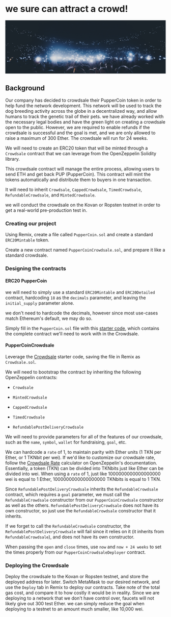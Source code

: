 # we sure can attract a crowd!

![crowd](Images/crowd.png)

## Background

Our company has decided to crowdsale their PupperCoin token in order to help fund the network development.
This network will be used to track the dog breeding activity across the globe in a decentralized way, and allow humans to track the genetic trail of their pets. we have already worked with the necessary legal bodies and have the green light on creating a crowdsale open to the public. However, we are required to enable refunds if the crowdsale is successful and the goal is met, and we are only allowed to raise a maximum of 300 Ether. The crowdsale will run for 24 weeks.

We will need to create an ERC20 token that will be minted through a `Crowdsale` contract that we can leverage from the OpenZeppelin Solidity library.

This crowdsale contract will manage the entire process, allowing users to send ETH and get back PUP (PupperCoin).
This contract will mint the tokens automatically and distribute them to buyers in one transaction.

It will need to inherit `Crowdsale`, `CappedCrowdsale`, `TimedCrowdsale`, `RefundableCrowdsale`, and `MintedCrowdsale`.

we will conduct the crowdsale on the Kovan or Ropsten testnet in order to get a real-world pre-production test in.

### Creating our project

Using Remix, create a file called `PupperCoin.sol` and create a standard `ERC20Mintable` token. 

Create a new contract named `PupperCoinCrowdsale.sol`, and prepare it like a standard crowdsale.

### Designing the contracts

#### ERC20 PupperCoin

we will need to simply use a standard `ERC20Mintable` and `ERC20Detailed` contract, hardcoding `18` as the `decimals` parameter, and leaving the `initial_supply` parameter alone.

we don't need to hardcode the decimals, however since most use-cases match Ethereum's default, we may do so.

Simply fill in the `PupperCoin.sol` file with this [starter code](../Starter-Code/PupperCoin.sol), which contains the complete contract we'll need to work with in the Crowdsale.

#### PupperCoinCrowdsale

Leverage the [Crowdsale](Code/Crowdsale.sol) starter code, saving the file in Remix as `Crowdsale.sol`.

We will need to bootstrap the contract by inheriting the following OpenZeppelin contracts:

* `Crowdsale`

* `MintedCrowdsale`

* `CappedCrowdsale`

* `TimedCrowdsale`

* `RefundablePostDeliveryCrowdsale`

We will need to provide parameters for all of the features of our crowdsale, such as the `name`, `symbol`, `wallet` for fundraising, `goal`, etc. 

We can hardcode a `rate` of 1, to maintain parity with Ether units (1 TKN per Ether, or 1 TKNbit per wei). If we'd like to customize our crowdsale rate, follow the [Crowdsale Rate](https://docs.openzeppelin.com/contracts/2.x/crowdsales#crowdsale-rate) calculator on OpenZeppelin's documentation. Essentially, a token (TKN) can be divided into TKNbits just like Ether can be divided into wei. When using a `rate` of 1, just like 1000000000000000000 wei is equal to 1 Ether, 1000000000000000000 TKNbits is equal to 1 TKN.

Since `RefundablePostDeliveryCrowdsale` inherits the `RefundableCrowdsale` contract, which requires a `goal` parameter, we must call the `RefundableCrowdsale` constructor from our `PupperCoinCrowdsale` constructor as well as the others. `RefundablePostDeliveryCrowdsale` does not have its own constructor, so just use the `RefundableCrowdsale` constructor that it inherits.

If we forget to call the `RefundableCrowdsale` constructor, the `RefundablePostDeliveryCrowdsale` will fail since it relies on it (it inherits from `RefundableCrowdsale`), and does not have its own constructor.

When passing the `open` and `close` times, use `now` and `now + 24 weeks` to set the times properly from our `PupperCoinCrowdsaleDeployer` contract.

### Deploying the Crowdsale

Deploy the crowdsale to the Kovan or Ropsten testnet, and store the deployed address for later. Switch MetaMask to our desired network, and use the `Deploy` tab in Remix to deploy our contracts. Take note of the total gas cost, and compare it to how costly it would be in reality. Since we are deploying to a network that we don't have control over, faucets will not likely give out 300 test Ether. we can simply reduce the goal when deploying to a testnet to an amount much smaller, like 10,000 wei.
